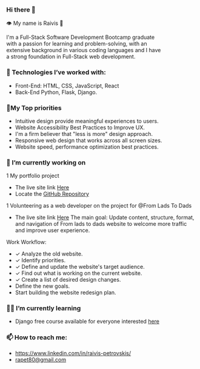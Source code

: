 ### Hi there 👋
:eye: My name is Raivis 🧔

I'm a Full-Stack Software Development Bootcamp graduate\
with a passion for learning and problem-solving, with an\
extensive background in various coding languages and I have\
a strong foundation in Full-Stack web development.
### :abacus: Technologies I’ve worked with: 
- Front-End: HTML, CSS, JavaScript, React 
- Back-End Python, Flask, Django.

### 📝My Top priorities
- Intuitive design provide meaningful experiences to users.
- Website Accessibility Best Practices to Improve UX.
- I'm a firm believer that "less is more" design approach.
- Responsive web design that works across all screen sizes.
- Website speed, performance optimization best practices.

### 🔭 I’m currently working on 
1 My portfolio project
  - The live site link [Here](https://raivis80.github.io/My-Portfolio/)
  - Locate the [GitHub Repository](https://github.com/Raivis80/My-Portfolio)
 
1 Volunteering as a web developer on the project for @From Lads To Dads
 - The live site link [Here](https://www.fromladstodads.com/)
The main goal:
Update content, structure, format, and navigation of From lads to dads website to welcome more traffic and improve user experience.

Work Workflow:
- ✓ Analyze the old website.
- ✓ Identify priorities.
- ✓ Define and update the website's target audience.
- ✓ Find out what is working on the current website.
- ✓ Create a list of desired design changes.
- Define the new goals.
- Start building the website redesign plan.

### 🧑‍🎓 I’m currently learning
  - Django free course available for everyone interested [here](https://www.dj4e.com/)
### 📫 How to reach me:
   - https://www.linkedin.com/in/raivis-petrovskis/
   - rapet80@gmail.com


